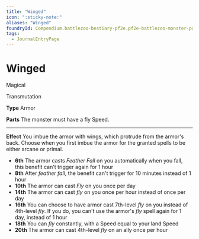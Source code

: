 ```yaml
---
title: "Winged"
icon: ":sticky-note:"
aliases: "Winged"
foundryId: Compendium.battlezoo-bestiary-pf2e.pf2e-battlezoo-monster-parts.JournalEntry.DUgV4RRnkTaikCI2.JournalEntryPage.glKKevLH39DVcdtP
tags:
  - JournalEntryPage
---
```


# Winged
Magical

Transmutation

**Type** Armor

**Parts** The monster must have a fly Speed.

* * *

**Effect** You imbue the armor with wings, which protrude from the armor's back. Choose when you first imbue the armor for the granted spells to be either arcane or primal.

*   **6th** The armor casts _Feather Fall_ on you automatically when you fall, this benefit can't trigger again for 1 hour
*   **8th** After _feather fall_, the benefit can't trigger for 10 minutes instead of 1 hour
*   **10th** The armor can cast _Fly_ on you once per day
*   **14th** The armor can cast _fly_ on you once per hour instead of once per day
*   **16th** You can choose to have armor cast 7th-level _fly_ on you instead of 4th-level _fly_. If you do, you can't use the armor's _fly_ spell again for 1 day, instead of 1 hour
*   **18th** You can _fly_ constantly, with a Speed equal to your land Speed
*   **20th** The armor can cast 4th-level _fly_ on an ally once per hour